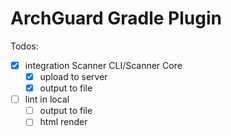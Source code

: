 # ArchGuard Gradle Plugin


Todos:

- [x] integration Scanner CLI/Scanner Core
  - [x] upload to server
  - [x] output to file
- [ ] lint in local
  - [ ] output to file
  - [ ] html render
